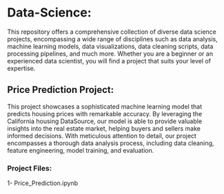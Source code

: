 # Data-Science:
This repository offers a comprehensive collection of diverse data science projects, encompassing a wide range of disciplines such as data analysis, machine learning models, data visualizations, data cleaning scripts, data processing pipelines, and much more. Whether you are a beginner or an experienced data scientist, you will find a project that suits your level of expertise.

## Price Prediction Project:
This project showcases a sophisticated machine learning model that predicts housing prices with remarkable accuracy. By leveraging the California housing DataSource, our model is able to provide valuable insights into the real estate market, helping buyers and sellers make informed decisions. With meticulous attention to detail, our project encompasses a thorough data analysis process, including data cleaning, feature engineering, model training, and evaluation.
### Project Files:
  1- Price_Prediction.ipynb




